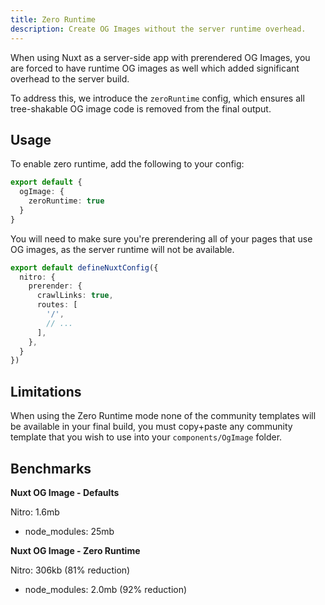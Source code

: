 ```yaml
---
title: Zero Runtime
description: Create OG Images without the server runtime overhead.
---
```


When using Nuxt as a server-side app with prerendered OG Images, you are forced to have runtime OG images as well which added
significant overhead to the server build.

To address this, we introduce the `zeroRuntime` config, which ensures all tree-shakable OG image code is removed from the final output.

## Usage

To enable zero runtime, add the following to your config:

```ts [nuxt.config.ts]
export default {
  ogImage: {
    zeroRuntime: true
  }
}
```

You will need to make sure you're prerendering all of your pages that use OG images, as the server runtime will not be available.

```ts
export default defineNuxtConfig({
  nitro: {
    prerender: {
      crawlLinks: true,
      routes: [
        '/',
        // ...
      ],
    },
  }
})
```

## Limitations

When using the Zero Runtime mode none of the community templates will be available in your final build, you must copy+paste any community template that you wish to use into your `components/OgImage` folder.

## Benchmarks

**Nuxt OG Image - Defaults**

Nitro: 1.6mb
- node_modules: 25mb

**Nuxt OG Image - Zero Runtime**

Nitro: 306kb (81% reduction)
- node_modules: 2.0mb (92% reduction)

